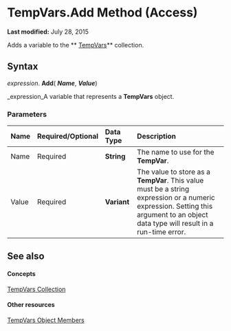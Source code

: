 
# TempVars.Add Method (Access)

 **Last modified:** July 28, 2015

Adds a variable to the  ** [TempVars](aa81b18b-5e9f-ae44-cbcf-55cf6e37b7f6.md)** collection.

## Syntax

 _expression_. **Add**( **_Name_**,  **_Value_**)

 _expression_A variable that represents a  **TempVars** object.


### Parameters



|**Name**|**Required/Optional**|**Data Type**|**Description**|
|:-----|:-----|:-----|:-----|
|Name|Required| **String**|The name to use for the  **TempVar**.|
|Value|Required| **Variant**|The value to store as a  **TempVar**. This value must be a string expression or a numeric expression. Setting this argument to an object data type will result in a run-time error.|

## See also


#### Concepts


 [TempVars Collection](aa81b18b-5e9f-ae44-cbcf-55cf6e37b7f6.md)
#### Other resources


 [TempVars Object Members](5c83c870-c66c-8fd9-0ac6-06766b14a6fc.md)
